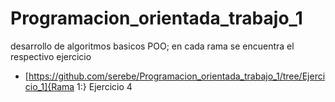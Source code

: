 # Programacion_orientada_trabajo_1
desarrollo de algoritmos basicos POO; en cada rama se encuentra el respectivo ejercicio

* [https://github.com/serebe/Programacion_orientada_trabajo_1/tree/Ejercicio_1]{Rama 1:} Ejercicio 4
